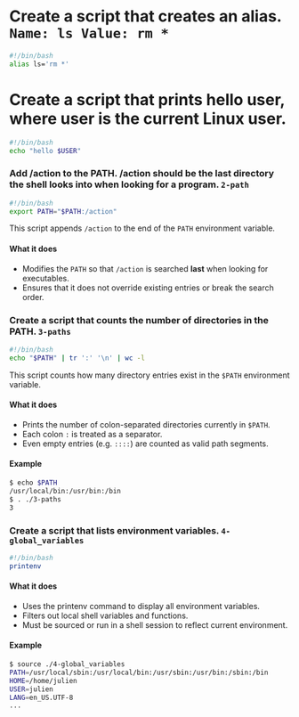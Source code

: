 # Create a script that creates an alias. `Name: ls Value: rm *`

```bash
#!/bin/bash
alias ls='rm *'
```

# Create a script that prints hello user, where user is the current Linux user.
```bash
#!/bin/bash
echo "hello $USER"
```

### Add /action to the PATH. /action should be the last directory the shell looks into when looking for a program. `2-path`
```bash
#!/bin/bash
export PATH="$PATH:/action"
```

This script appends `/action` to the end of the `PATH` environment variable.

#### What it does
- Modifies the `PATH` so that `/action` is searched **last** when looking for executables.
- Ensures that it does not override existing entries or break the search order.


### Create a script that counts the number of directories in the PATH. `3-paths`

```bash
#!/bin/bash
echo "$PATH" | tr ':' '\n' | wc -l

```

This script counts how many directory entries exist in the `$PATH` environment variable.

#### What it does
- Prints the number of colon-separated directories currently in `$PATH`.
- Each colon `:` is treated as a separator.
- Even empty entries (e.g. `::::`) are counted as valid path segments.

####  Example
```bash
$ echo $PATH
/usr/local/bin:/usr/bin:/bin
$ . ./3-paths
3
```

### Create a script that lists environment variables. `4-global_variables`
```bash
#!/bin/bash
printenv

```

#### What it does
- Uses the printenv command to display all environment variables.
- Filters out local shell variables and functions.
- Must be sourced or run in a shell session to reflect current environment.

#### Example 
```bash
$ source ./4-global_variables
PATH=/usr/local/sbin:/usr/local/bin:/usr/sbin:/usr/bin:/sbin:/bin
HOME=/home/julien
USER=julien
LANG=en_US.UTF-8
...

```
